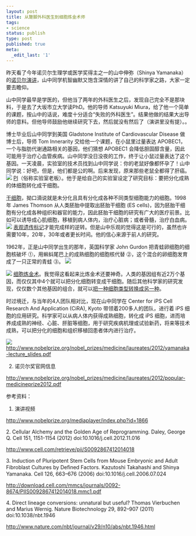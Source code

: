 ```yaml
---
layout: post
title: 从蹩脚外科医生到细胞炼金术师
tags:
- science
status: publish
type: post
published: true
meta:
  _edit_last: '1'
---
```

昨天看了今年诺贝尔生理学或医学奖得主之一的山中伸弥（Shinya Yamanaka）的<a href="http://www.nobelprize.org/nobel_prizes/medicine/laureates/2012/yamanaka-lecture.html">诺贝尔演讲</a>，山中同学机智幽默又饱含深情的讲了自己的科学家之路，大家一定要去瞻仰。

山中同学最早是学医的，但他当了两年的外科医生之后，发现自己完全不是那块料，于是去了大坂市立大学读PhD。他的导师 Katsuyuki Miura，给了他一个简单的课题，按山中的话说，难度十分适合“失败的外科医生”。结果他做的结果大出导师的意料。但他导师鼓励他继续研究下去，然后就没有然后了（演讲里没有提）。。

博士毕业后山中同学到美国 Gladstone Institute of Cardiovascular Disease 做博士后，导师 Tom Innerarity 交给他一个课题，在小鼠里过量表达 APOBEC1，一个与脂肪代谢通路相关的基因，他们猜想 APOBEC1 会降低胆固醇含量，因此可能用于治疗心血管疾病。山中同学没日没夜的工作，终于让小鼠过量表达了这个基因。一天凌晨，实验室的技术员找到山中同学说：你的老鼠好像都怀孕了！山中同学说：好吧，但是，他们都是公的啊。后来发现，原来那些老鼠全都得了肝癌。
![](https://dl.dropboxusercontent.com/u/308058/blogimages/2012/12/Screen-Shot-2012-12-14-at-12.49.43-AM-300x238.png)
<a href="http://en.wikipedia.org/wiki/Principal_investigator">PI</a>（俗称实验室老板）。他于是给自己的实验室设定了研究目标：要把分化成熟的体细胞转化成干细胞。

<a href="http://zh.wikipedia.org/wiki/%E5%B9%B9%E7%B4%B0%E8%83%9E">干细胞</a>，拗口滴说就是未分化且具有分化成各种不同类型细胞能力的细胞。1998年 James Thomson 从人类胚胎中提取出胚胎干细胞 (ES cells)，因为胚胎干细胞有分化成各种组织和器官的能力，因此胚胎干细胞的研究有广大的医疗前景。比如可以诱导成心肌细胞，移植到病人体内，治疗心脏病；或者骨髓，治疗白血病。
![](https://dl.dropboxusercontent.com/u/308058/blogimages/2012/12/Screen-Shot-2012-12-14-at-1.16.55-AM.png)
<a href="http://en.wikipedia.org/wiki/Epigenetic_modifications">表观遗传标记</a>才能完成样的逆转。但是山中乐观的觉得这是可行的，虽然也许需要10年，20年，30年或者更长时间。他的信心来源于前人的研究。

1962年，正是山中同学出生的那年，英国科学家 John Gurdon 把青蛙卵细胞的细胞核破坏 ⓵，用蝌蚪尾巴上的成熟细胞的细胞核代替 ⓶，这个混合的卵细胞发育成了一只正常的青蛙 ⓷。
![](https://dl.dropboxusercontent.com/u/308058/blogimages/2012/12/Screen-Shot-2012-12-14-at-1.44.10-AM.png)

![](https://dl.dropboxusercontent.com/u/308058/blogimages/2012/12/Screen-Shot-2012-12-14-at-2.08.23-AM.png)
<a href="http://www.cell.com/retrieve/pii/S0092867412014018">细胞炼金术</a>。我觉得这看起来比炼金术还要神奇。人类的基因组有近2万个基因，而仅仅其中4个就可以把分化细胞转变成干细胞。随后其他科学家的研究发现，仅仅数个其他基因的组合，就可以<a href="http://www.nature.com/nbt/journal/v29/n10/abs/nbt.1946.html">把一种细胞类型转换成另一种</a>。

时过境迁，与当年的4人团队相对比，现在山中同学在 Center for iPS Cell Research And Application (CiRA), Kyoto 带领着200多人的团队，进行着 iPS 细胞的应用研究。科学家可以从病人体内获得成熟细胞，转化成 iPS 细胞，进而培养成成熟的神经、心脏、肝脏等细胞，用于研究疾病机理或试验新药，将来等技术成熟，可以把分化的细胞和组织移植回患者体内进行治疗。


![](https://dl.dropboxusercontent.com/u/308058/blogimages/2012/12/Screen-Shot-2012-12-14-at-2.26.24-AM.png)
<a href="http://www.nobelprize.org/nobel_prizes/medicine/laureates/2012/yamanaka-lecture_slides.pdf">http://www.nobelprize.org/nobel_prizes/medicine/laureates/2012/yamanaka-lecture_slides.pdf</a>

2. 诺贝尔奖官网信息

<a href="http://www.nobelprize.org/nobel_prizes/medicine/laureates/2012/popular-medicineprize2012.pdf">http://www.nobelprize.org/nobel_prizes/medicine/laureates/2012/popular-medicineprize2012.pdf</a>

参考资料：

1. 演讲视频

<a href="http://www.nobelprize.org/mediaplayer/index.php?id=1866">http://www.nobelprize.org/mediaplayer/index.php?id=1866</a>

2. Cellular Alchemy and the Golden Age of Reprogramming. Daley, George Q. Cell 151, 1151-1154 (2012) doi:10.1016/j.cell.2012.11.016

<a href="http://www.cell.com/retrieve/pii/S0092867412014018">http://www.cell.com/retrieve/pii/S0092867412014018</a>

3. Induction of Pluripotent Stem Cells from Mouse Embryonic and Adult Fibroblast Cultures by Deﬁned Factors. Kazutoshi Takahashi and Shinya Yamanaka. Cell 126, 663–676 (2006) doi:10.1016/j.cell.2006.07.024

<a href="http://download.cell.com/mmcs/journals/0092-8674/PIIS0092867412014018.mmc1.pdf">http://download.cell.com/mmcs/journals/0092-8674/PIIS0092867412014018.mmc1.pdf</a>

4. Direct lineage conversions: unnatural but useful? Thomas Vierbuchen and Marius Wernig. Nature Biotechnology 29, 892–907 (2011) doi:10.1038/nbt.1946

<a href="http://www.nature.com/nbt/journal/v29/n10/abs/nbt.1946.html">http://www.nature.com/nbt/journal/v29/n10/abs/nbt.1946.html</a>